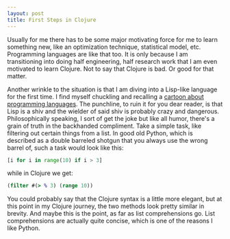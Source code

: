 ```yaml
---
layout: post
title: First Steps in Clojure
---
```


Usually for me there has to be some major motivating force for me to learn
something new, like an optimization technique, statistical model, etc.
Programming languages are like that too. It is only because I am transitioning
into doing half engineering, half research work that I am even motivated to
learn Clojure. Not to say that Clojure is bad. Or good for that matter.

Another wrinkle to the situation is that I am diving into a Lisp-like language
for the first time. I find myself chuckling and recalling a [cartoon about
programming
languages](http://bjorn.tipling.com/if-programming-languages-were-weapons). The
punchline, to ruin it for you dear reader, is that Lisp is a shiv and the
wielder
of said shiv is probably crazy and dangerous. Philosophically speaking, I sort
of get the joke but like all humor, there's a grain of truth in the backhanded
compliment. Take a simple task, like filtering out certain things from a list.
In good old Python, which is described as a double barreled shotgun that you
always use the wrong barrel of, such a task would look like this:

```python
[i for i in range(10) if i > 3]
```

while in Clojure we get:

```clojure
(filter #(> % 3) (range 10))
```

You could probably say that the Clojure syntax is a little more elegant, but at this point in my Clojure journey, the two methods look pretty similar in brevity. And maybe this is the point, as far as list comprehensions go. List comprehensions are actually quite concise, which is one of the reasons I like Python. 
